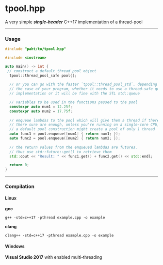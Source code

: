 # tpool.hpp
A very simple ***single-header*** C++17 implementation of a thread-pool

---

### Usage
```cpp
#include "paht/to/tpool.hpp"

#include <iostream>

auto main() -> int {
 // construct a default thread pool object
  tpool::thread_pool_safe pool{};
  
  // or you can go with the faster `tpool::thread_pool_std`, depending on 
  // the case of your program, whether it needs to use a thread-safe queue 
  // implementation or it will be fine with the STL std::queue

  // variables to be used in the functions passed to the pool
  constexpr auto num1 = 12.25f;
  constexpr auto num2 = 17.75f;
  
  // enqueue lambdas to the pool which will give them a thread if there's any unused threads left
  // there sure are enough, unless you're running on a single-core CPU, where 
  // a default pool construction might create a pool of only 1 thread
  auto func1 = pool.enqueue([num1] { return num1; });
  auto func2 = pool.enqueue([num2] { return num2; });
  
  // the return values from the enqueued lambdas are futures, 
  // thus use std::future::get() to retrieve them
  std::cout << "Result: " << func1.get() + func2.get() << std::endl;

  return 0;
}
```

---

### Compilation
#### Linux
**gcc**
```
g++ -std=c++17 -pthread example.cpp -o example
```
**clang**
```
clang++ -std=c++17 -pthread example.cpp -o example
```
#### Windows
**Visual Studio 2017** with enabled multi-threading
